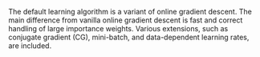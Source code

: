 The default learning algorithm is a variant of online gradient descent. The main difference from vanilla online gradient descent is fast and correct handling of large importance weights. Various extensions, such as conjugate gradient (CG),  mini-batch, and data-dependent learning rates, are included.
